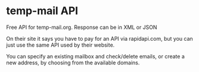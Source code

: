 # temp-mail API

Free API for temp-mail.org. 
Response can be in XML or JSON

On their site it says you have to pay for an API via rapidapi.com, but you can just use the same API used by their website.

You can specify an existing mailbox and check/delete emails, or create a new address, by choosing from the available domains.
